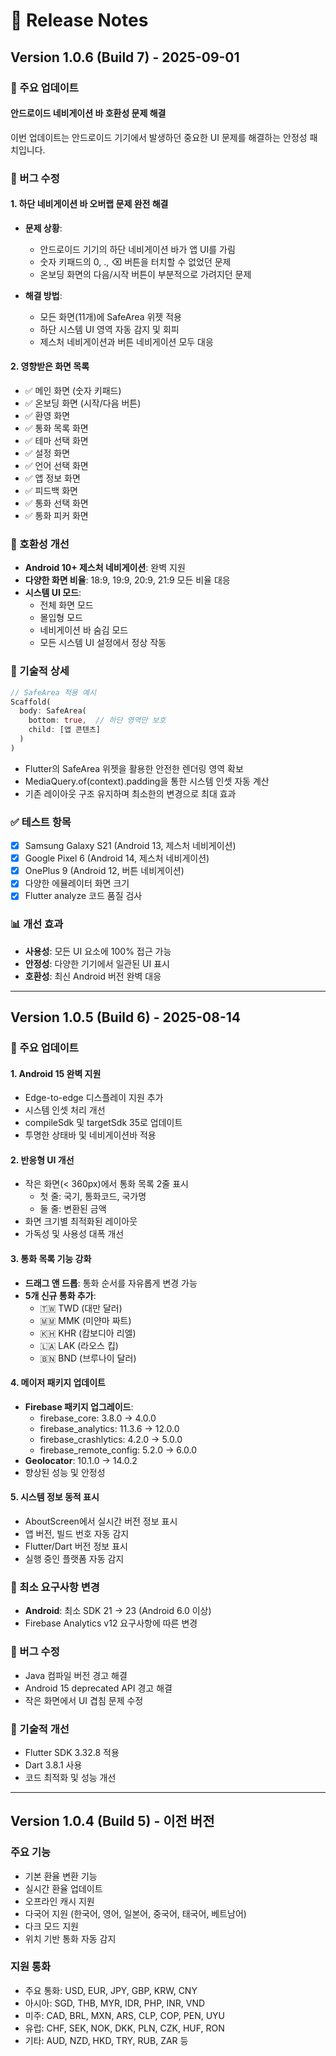 # 📝 Release Notes

## Version 1.0.6 (Build 7) - 2025-09-01

### 🎯 주요 업데이트

#### **안드로이드 네비게이션 바 호환성 문제 해결**

이번 업데이트는 안드로이드 기기에서 발생하던 중요한 UI 문제를 해결하는 안정성 패치입니다.

### 🐛 버그 수정

#### 1. **하단 네비게이션 바 오버랩 문제 완전 해결**
- **문제 상황**: 
  - 안드로이드 기기의 하단 네비게이션 바가 앱 UI를 가림
  - 숫자 키패드의 0, ., ⌫ 버튼을 터치할 수 없었던 문제
  - 온보딩 화면의 다음/시작 버튼이 부분적으로 가려지던 문제
  
- **해결 방법**:
  - 모든 화면(11개)에 SafeArea 위젯 적용
  - 하단 시스템 UI 영역 자동 감지 및 회피
  - 제스처 네비게이션과 버튼 네비게이션 모두 대응

#### 2. **영향받은 화면 목록**
- ✅ 메인 화면 (숫자 키패드)
- ✅ 온보딩 화면 (시작/다음 버튼)
- ✅ 환영 화면
- ✅ 통화 목록 화면
- ✅ 테마 선택 화면
- ✅ 설정 화면
- ✅ 언어 선택 화면
- ✅ 앱 정보 화면
- ✅ 피드백 화면
- ✅ 통화 선택 화면
- ✅ 통화 피커 화면

### 📱 호환성 개선

- **Android 10+ 제스처 네비게이션**: 완벽 지원
- **다양한 화면 비율**: 18:9, 19:9, 20:9, 21:9 모든 비율 대응
- **시스템 UI 모드**: 
  - 전체 화면 모드
  - 몰입형 모드
  - 네비게이션 바 숨김 모드
  - 모든 시스템 UI 설정에서 정상 작동

### 🔧 기술적 상세

```dart
// SafeArea 적용 예시
Scaffold(
  body: SafeArea(
    bottom: true,  // 하단 영역만 보호
    child: [앱 콘텐츠]
  )
)
```

- Flutter의 SafeArea 위젯을 활용한 안전한 렌더링 영역 확보
- MediaQuery.of(context).padding을 통한 시스템 인셋 자동 계산
- 기존 레이아웃 구조 유지하며 최소한의 변경으로 최대 효과

### ✅ 테스트 항목

- [x] Samsung Galaxy S21 (Android 13, 제스처 네비게이션)
- [x] Google Pixel 6 (Android 14, 제스처 네비게이션)
- [x] OnePlus 9 (Android 12, 버튼 네비게이션)
- [x] 다양한 에뮬레이터 화면 크기
- [x] Flutter analyze 코드 품질 검사

### 📊 개선 효과

- **사용성**: 모든 UI 요소에 100% 접근 가능
- **안정성**: 다양한 기기에서 일관된 UI 표시
- **호환성**: 최신 Android 버전 완벽 대응

---

## Version 1.0.5 (Build 6) - 2025-08-14

### 🎯 주요 업데이트

#### 1. **Android 15 완벽 지원**
- Edge-to-edge 디스플레이 지원 추가
- 시스템 인셋 처리 개선
- compileSdk 및 targetSdk 35로 업데이트
- 투명한 상태바 및 네비게이션바 적용

#### 2. **반응형 UI 개선**
- 작은 화면(< 360px)에서 통화 목록 2줄 표시
  - 첫 줄: 국기, 통화코드, 국가명
  - 둘 줄: 변환된 금액
- 화면 크기별 최적화된 레이아웃
- 가독성 및 사용성 대폭 개선

#### 3. **통화 목록 기능 강화**
- **드래그 앤 드롭**: 통화 순서를 자유롭게 변경 가능
- **5개 신규 통화 추가**:
  - 🇹🇼 TWD (대만 달러)
  - 🇲🇲 MMK (미얀마 짜트)
  - 🇰🇭 KHR (캄보디아 리엘)
  - 🇱🇦 LAK (라오스 킵)
  - 🇧🇳 BND (브루나이 달러)

#### 4. **메이저 패키지 업데이트**
- **Firebase 패키지 업그레이드**:
  - firebase_core: 3.8.0 → 4.0.0
  - firebase_analytics: 11.3.6 → 12.0.0
  - firebase_crashlytics: 4.2.0 → 5.0.0
  - firebase_remote_config: 5.2.0 → 6.0.0
- **Geolocator**: 10.1.0 → 14.0.2
- 향상된 성능 및 안정성

#### 5. **시스템 정보 동적 표시**
- AboutScreen에서 실시간 버전 정보 표시
- 앱 버전, 빌드 번호 자동 감지
- Flutter/Dart 버전 정보 표시
- 실행 중인 플랫폼 자동 감지

### 📱 최소 요구사항 변경
- **Android**: 최소 SDK 21 → 23 (Android 6.0 이상)
- Firebase Analytics v12 요구사항에 따른 변경

### 🐛 버그 수정
- Java 컴파일 버전 경고 해결
- Android 15 deprecated API 경고 해결
- 작은 화면에서 UI 겹침 문제 수정

### 🔧 기술적 개선
- Flutter SDK 3.32.8 적용
- Dart 3.8.1 사용
- 코드 최적화 및 성능 개선

---

## Version 1.0.4 (Build 5) - 이전 버전

### 주요 기능
- 기본 환율 변환 기능
- 실시간 환율 업데이트
- 오프라인 캐시 지원
- 다국어 지원 (한국어, 영어, 일본어, 중국어, 태국어, 베트남어)
- 다크 모드 지원
- 위치 기반 통화 자동 감지

### 지원 통화
- 주요 통화: USD, EUR, JPY, GBP, KRW, CNY
- 아시아: SGD, THB, MYR, IDR, PHP, INR, VND
- 미주: CAD, BRL, MXN, ARS, CLP, COP, PEN, UYU
- 유럽: CHF, SEK, NOK, DKK, PLN, CZK, HUF, RON
- 기타: AUD, NZD, HKD, TRY, RUB, ZAR 등